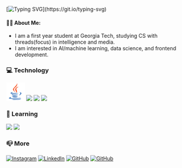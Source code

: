 [![Typing SVG](https://readme-typing-svg.herokuapp.com?size=25&lines=Hi%2C+I'm+Daniel+Duan!)](https://git.io/typing-svg)

<!-- <img align="right" src="https://c.tenor.com/OwA9Jzdq0CkAAAAM/love-fast.gif"> -->

<!-- ![Top Langs](https://github-readme-stats.vercel.app/api/top-langs/?username=potofuu&layout=compact) -->
<!-- <img align="right" src="https://github-readme-stats.vercel.app/api/top-langs/?username=potofuu&layout=compact"> -->
####  👨‍💻 About Me: 

- I am a first year student at Georgia Tech, studying CS with threads(focus) in intelligence and media.  
- I am interested in AI/machine learning, data science, and frontend development.  

<div>
  <h3> 💻 Technology </h3>
  <p>
   <img src="https://raw.githubusercontent.com/nullptr7/nullptr7/master/resources/java-gif.gif" width="50">
   <img src="https://media3.giphy.com/media/ln7z2eWriiQAllfVcn/200w.webp" width="50">
   <img src="https://i.giphy.com/media/LMt9638dO8dftAjtco/200.webp"   width="50">
   <img src="https://i.giphy.com/media/eNAsjO55tPbgaor7ma/200w.webp" width="50">
<!--     <img src="https://media.giphy.com/media/kH1DBkPNyZPOk0BxrM/giphy.gif" width="100"> -->
  <p>
</div> 


<div>
  <h3> 🌱 Learning </h3>
  <img src="https://i.redd.it/tu3gt6ysfxq71.png" width="50">
  <img src="https://upload.wikimedia.org/wikipedia/commons/thumb/1/18/ISO_C%2B%2B_Logo.svg/800px-ISO_C%2B%2B_Logo.svg.png" width="45"> 
<!--   <img src="https://www.insights-solutions.com/wp-content/uploads/2018/11/SQL.png" width="60"> -->
</div>

<div>
  <h3> 📪 More </h3>
  <a href="https://www.instagram.com/dan.duan/" target="_blank"><img src="https://raw.githubusercontent.com/arturssmirnovs/arturssmirnovs/master/ig.png" alt="Instagram" width="30"></a>
  <a href="https://www.linkedin.com/in/dlduan/" target="_blank"><img src="https://raw.githubusercontent.com/arturssmirnovs/arturssmirnovs/master/in.png" alt="LinkedIn" width="30"></a>
  <a href="https://github.com/potofuu" target="_blank"><img src="https://raw.githubusercontent.com/arturssmirnovs/arturssmirnovs/master/git.png" alt="GitHub" width="30"></a>
  <a href="https://potofuu.github.io/" target="_blank"><img src="https://raw.githubusercontent.com/arturssmirnovs/arturssmirnovs/master/www.png" alt="GitHub" width="30"></a>
</div>


